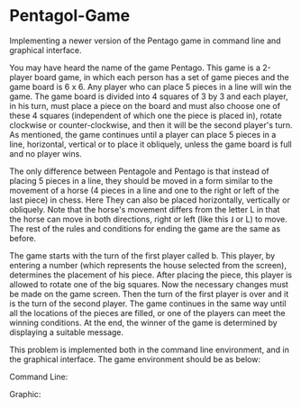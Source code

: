 # Pentagol-Game
Implementing a newer version of the Pentago game in command line and graphical interface.

You may have heard the name of the game Pentago. This game is a 2-player board game, in which each person has a set of game pieces and the game board is 6 x 6. Any player who can place 5 pieces in a line will win the game. The game board is divided into 4 squares of 3 by 3 and each player, in his turn, must place a piece on the board and must also choose one of these 4 squares (independent of which one the piece is placed in), rotate clockwise or counter-clockwise, and then it will be the second player's turn. As mentioned, the game continues until a player can place 5 pieces in a line, horizontal, vertical or to place it obliquely, unless the game board is full and no player wins.


The only difference between Pentagole and Pentago is that instead of placing 5 pieces in a line, they should be moved in a form similar to the movement of a horse (4 pieces in a line and one to the right or left of the last piece) in chess. Here They can also be placed horizontally, vertically or obliquely. Note that the horse's movement differs from the letter L in that the horse can move in both directions, right or left (like this
˩ or L) to move. The rest of the rules and conditions for ending the game are the same as before.


The game starts with the turn of the first player called b. This player, by entering a number (which represents the house selected from the screen), determines the placement of his piece. After placing the piece, this player is allowed to rotate one of the big squares. Now the necessary changes must be made on the game screen. Then the turn of the first player is over and it is the turn of the second player. The game continues in the same way until all the locations of the pieces are filled, or one of the players can meet the winning conditions. At the end, the winner of the game is determined by displaying a suitable message.

This problem is implemented both in the command line environment, and in the graphical interface. The game environment should be as below:

Command Line:

Graphic:


